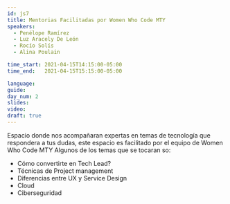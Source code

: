```yaml
---
id: js7
title: Mentorias Facilitadas por Women Who Code MTY
speakers:
  - Penélope Ramírez 
  - Luz Aracely De León
  - Rocío Solís
  - Alina Poulain

time_start: 2021-04-15T14:15:00-05:00
time_end:   2021-04-15T15:15:00-05:00

language: 
guide:
day_num: 2
slides: 
video: 
draft: true
---
```


Espacio donde nos acompañaran expertas en temas de tecnología que respondera a tus dudas, este espacio es facilitado por el equipo de Women Who Code MTY
Algunos de los temas que se tocaran so:
- Cómo convertirte en Tech Lead?
- Técnicas de Project management
- Diferencias entre UX y Service Design
- Cloud
- Ciberseguridad


